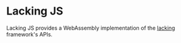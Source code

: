 # Lacking JS

Lacking JS provides a WebAssembly implementation of the [lacking](https://github.com/mokiat/lacking) framework's APIs.
